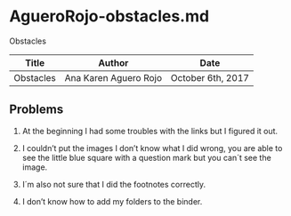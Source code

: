 # AgueroRojo-obstacles.md
Obstacles 

Title|Author|Date 
-----|----|----
Obstacles|Ana Karen Aguero Rojo|October 6th, 2017

## Problems

1. At the beginning I had some troubles with the links but I figured it out.

2. I couldn’t put the images I don’t know what I did wrong, you are able to see the little blue square with a question mark but you can´t see the image. 

3. I´m also not sure that I did the footnotes correctly. 

4. I don’t know how to add my folders to the binder. 
 

